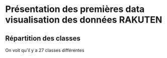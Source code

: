 # Présentation des premières data visualisation des données RAKUTEN

## Répartition des classes
On voit qu'il y a 27 classes différentes
